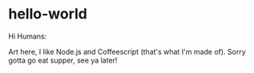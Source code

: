 # hello-world

Hi Humans:

Art here, I like Node.js and Coffeescript (that's what I'm made of).
Sorry gotta go eat supper, see ya later!
